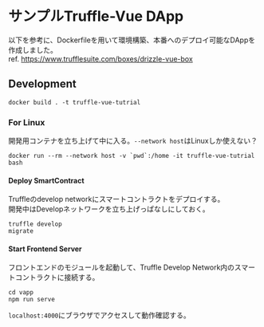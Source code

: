 # サンプルTruffle-Vue DApp
以下を参考に、Dockerfileを用いて環境構築、本番へのデプロイ可能なDAppを作成しました。  
ref. https://www.trufflesuite.com/boxes/drizzle-vue-box


## Development
```
docker build . -t truffle-vue-tutrial
```
### For Linux
開発用コンテナを立ち上げて中に入る。`--network host`はLinuxしか使えない？
```
docker run --rm --network host -v `pwd`:/home -it truffle-vue-tutrial bash
```
#### Deploy SmartContract
Truffleのdevelop networkにスマートコントラクトをデプロイする。  
開発中はDevelopネットワークを立ち上げっぱなしにしておく。  
```
truffle develop
migrate
```
#### Start Frontend Server
フロントエンドのモジュールを起動して、Truffle Develop Network内のスマートコントラクトに接続する。
```
cd vapp
npm run serve
```  
`localhost:4000`にブラウザでアクセスして動作確認する。